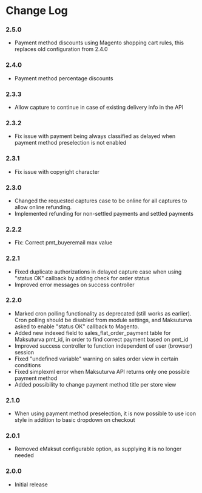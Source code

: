 # Change Log

### 2.5.0

  * Payment method discounts using Magento shopping cart rules, this replaces old configuration from 2.4.0

### 2.4.0
  
  * Payment method percentage discounts
  
### 2.3.3

  * Allow capture to continue in case of existing delivery info in the API

### 2.3.2

  * Fix issue with payment being always classified as delayed when payment method preselection is not enabled

### 2.3.1

  * Fix issue with copyright character

### 2.3.0

  * Changed the requested captures case to be online for all captures to allow online refunding.
  * Implemented refunding for non-settled payments and settled payments

### 2.2.2

  * Fix: Correct pmt_buyeremail max value

### 2.2.1

  * Fixed duplicate authorizations in delayed capture case when using "status OK" callback by adding check for order status
  * Improved error messages on success controller

### 2.2.0

  * Marked cron polling functionality as deprecated (still works as earlier).
  Cron polling should be disabled from module settings, and Maksuturva asked to enable "status OK" callback to Magento.
  * Added new indexed field to sales_flat_order_payment table for Maksuturva pmt_id, in order to find correct payment based on pmt_id
  * Improved success controller to function independent of user (browser) session
  * Fixed "undefined variable" warning on sales order view in certain conditions
  * Fixed simplexml error when Maksuturva API returns only one possible payment method
  * Added possibility to change payment method title per store view

### 2.1.0

  * When using payment method preselection, it is now possible to use icon style in addition to basic dropdown on checkout

### 2.0.1

  * Removed eMaksut configurable option, as supplying it is no longer needed

### 2.0.0

  * Initial release
